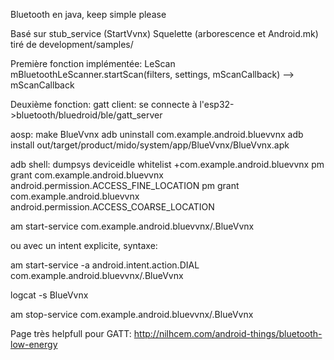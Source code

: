  Bluetooth en java, keep simple please
 
 Basé sur stub_service (StartVvnx) Squelette (arborescence et Android.mk) tiré de development/samples/
 
 Première fonction implémentée: LeScan mBluetoothLeScanner.startScan(filters, settings, mScanCallback) --> mScanCallback 
 
 Deuxième fonction: gatt client: se connecte à l'esp32->bluetooth/bluedroid/ble/gatt_server
 
 
  
 aosp:
 make BlueVvnx 
 adb uninstall com.example.android.bluevvnx 
 adb install out/target/product/mido/system/app/BlueVvnx/BlueVvnx.apk

 
 adb shell:
 dumpsys deviceidle whitelist +com.example.android.bluevvnx
 pm grant com.example.android.bluevvnx android.permission.ACCESS_FINE_LOCATION
 pm grant com.example.android.bluevvnx android.permission.ACCESS_COARSE_LOCATION 
 
 am start-service com.example.android.bluevvnx/.BlueVvnx  
 
 ou avec un intent explicite, syntaxe:
 
 am start-service -a android.intent.action.DIAL com.example.android.bluevvnx/.BlueVvnx
  
 logcat -s BlueVvnx
 
 am stop-service com.example.android.bluevvnx/.BlueVvnx
 

 Page très helpfull pour GATT:
 http://nilhcem.com/android-things/bluetooth-low-energy
 
 



